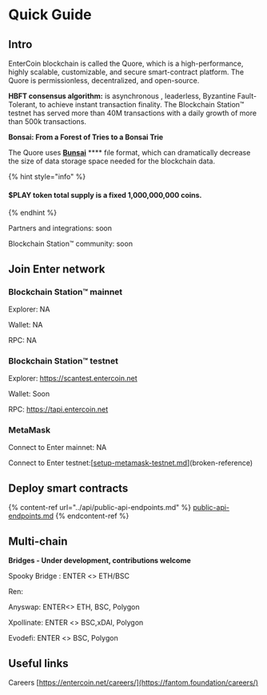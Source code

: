 # Quick Guide

## Intro

EnterCoin blockchain is called the Quore, which is a high-performance, highly scalable, customizable, and secure smart-contract platform. The Quore is permissionless, decentralized, and open-source.

**HBFT consensus algorithm:** is asynchronous , leaderless, Byzantine Fault-Tolerant, to achieve instant transaction finality. The Blockchain Station™ testnet has served more than 40M transactions with a daily growth of more than 500k transactions.&#x20;

**Bonsai: From a Forest of Tries to a Bonsai Trie**

The Quore uses [**Bunsai**](../technology/bonsai-tries.md) **** fıle format, which can dramatically decrease the size of data storage space needed for the blockchain data.&#x20;

{% hint style="info" %}
#### $PLAY token total supply is a fixed 1,000,000,000 coins.
{% endhint %}

Partners and integrations: soon

Blockchain Station™ community: soon

## **Join Enter network**

### Blockchain Station™ mainnet

Explorer: NA

Wallet: NA

RPC: NA

### Blockchain Station™ testnet

Explorer: https://scantest.entercoin.net

Wallet: Soon

RPC: https://tapi.entercoin.net

### MetaMask

Connect to Enter mainnet: NA

Connect to Enter testnet:[[setup-metamask-testnet.md](../tutorials/setup-metamask-testnet.md "mention")](broken-reference)

## Deploy smart contracts

{% content-ref url="../api/public-api-endpoints.md" %}
[public-api-endpoints.md](../api/public-api-endpoints.md)
{% endcontent-ref %}

## Multi-chain

**Bridges - Under development, contributions welcome**

Spooky Bridge : ENTER <> ETH/BSC&#x20;

Ren:&#x20;

Anyswap: ENTER<> ETH, BSC, Polygon

Xpollinate: ENTER <> BSC,xDAI, Polygon&#x20;

Evodefi: ENTER <> BSC, Polygon

## Useful links

Careers [https://entercoin.net/careers/](https://fantom.foundation/careers/)
